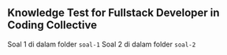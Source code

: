 ## Knowledge Test for Fullstack Developer in Coding Collective

Soal 1 di dalam folder `soal-1`
Soal 2 di dalam folder `soal-2`
